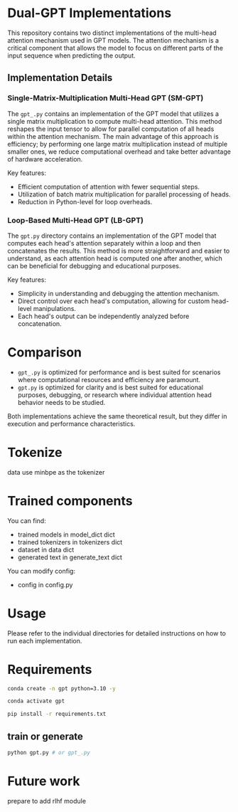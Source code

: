 # Dual-GPT Implementations

This repository contains two distinct implementations of the multi-head attention mechanism used in GPT models. The attention mechanism is a critical component that allows the model to focus on different parts of the input sequence when predicting the output.

## Implementation Details

### Single-Matrix-Multiplication Multi-Head GPT (SM-GPT)

The `gpt_.py` contains an implementation of the GPT model that utilizes a single matrix multiplication to compute multi-head attention. This method reshapes the input tensor to allow for parallel computation of all heads within the attention mechanism. The main advantage of this approach is efficiency; by performing one large matrix multiplication instead of multiple smaller ones, we reduce computational overhead and take better advantage of hardware acceleration.

Key features:
- Efficient computation of attention with fewer sequential steps.
- Utilization of batch matrix multiplication for parallel processing of heads.
- Reduction in Python-level for loop overheads.

### Loop-Based Multi-Head GPT (LB-GPT)

The `gpt.py` directory contains an implementation of the GPT model that computes each head's attention separately within a loop and then concatenates the results. This method is more straightforward and easier to understand, as each attention head is computed one after another, which can be beneficial for debugging and educational purposes.

Key features:
- Simplicity in understanding and debugging the attention mechanism.
- Direct control over each head's computation, allowing for custom head-level manipulations.
- Each head's output can be independently analyzed before concatenation.

# Comparison

- `gpt_.py` is optimized for performance and is best suited for scenarios where computational resources and efficiency are paramount.
- `gpt.py` is optimized for clarity and is best suited for educational purposes, debugging, or research where individual attention head behavior needs to be studied.

Both implementations achieve the same theoretical result, but they differ in execution and performance characteristics.

# Tokenize
data use minbpe as the tokenizer

# Trained components
You can find:
- trained models in model_dict dict
- trained tokenizers in tokenizers dict
- dataset in data dict
- generated text in generate_text dict

You can modify config:
- config in config.py

# Usage

Please refer to the individual directories for detailed instructions on how to run each implementation.


# Requirements

```bash
conda create -n gpt python=3.10 -y

conda activate gpt

pip install -r requirements.txt
```
## train or generate
```bash
python gpt.py # or gpt_.py
```

# Future work

prepare to add rlhf module